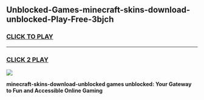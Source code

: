 
## Unblocked-Games-minecraft-skins-download-unblocked-Play-Free-3bjch
<h3>
<a href="https://premium76.site?title=minecraft-skins-download-unblocked&ref=20M">CLICK TO PLAY</a></h3>
<hr>

<h3>
<a href="https://premium76.site?title=minecraft-skins-download-unblocked&ref=20M">CLICK 2 PLAY</a>
  
</h3>

<a href="https://premium76.site?title=minecraft-skins-download-unblocked&ref=19M"><img src="https://clearcache.store/games.png"></a>


**minecraft-skins-download-unblocked games unblocked: Your Gateway to Fun and Accessible Online Gaming**
